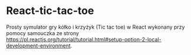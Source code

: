 # React-tic-tac-toe
Prosty symulator gry kółko i krzyżyk (Tic tac toe) w React wykonany przy pomocy samouczka ze strony https://pl.reactjs.org/tutorial/tutorial.html#setup-option-2-local-development-environment.
